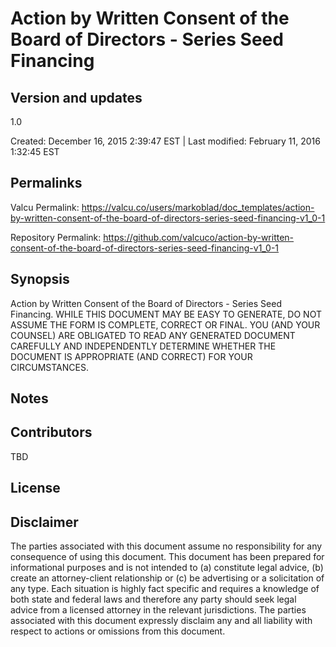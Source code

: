 

# Action by Written Consent of the Board of Directors - Series Seed Financing

## Version and updates

1.0

Created: December 16, 2015  2:39:47 EST | Last modified: February 11, 2016  1:32:45 EST

## Permalinks

Valcu Permalink: https://valcu.co/users/markoblad/doc_templates/action-by-written-consent-of-the-board-of-directors-series-seed-financing-v1_0-1

Repository Permalink: https://github.com/valcuco/action-by-written-consent-of-the-board-of-directors-series-seed-financing-v1_0-1

## Synopsis

Action by Written Consent of the Board of Directors - Series Seed Financing.  WHILE THIS DOCUMENT MAY BE EASY TO GENERATE, DO NOT ASSUME THE FORM IS COMPLETE, CORRECT OR FINAL.  YOU (AND YOUR COUNSEL) ARE OBLIGATED TO READ ANY GENERATED DOCUMENT CAREFULLY AND INDEPENDENTLY DETERMINE WHETHER THE DOCUMENT IS APPROPRIATE (AND CORRECT) FOR YOUR CIRCUMSTANCES.

## Notes



## Contributors

TBD

## License

### 



## Disclaimer


  The parties associated with this document assume no responsibility for any consequence of using this document. This document has been prepared for informational purposes and is not intended to (a) constitute legal advice, (b) create an attorney-client relationship or (c) be advertising or a solicitation of any type. Each situation is highly fact specific and requires a knowledge of both state and federal laws and therefore any party should seek legal advice from a licensed attorney in the relevant jurisdictions. The parties associated with this document expressly disclaim any and all liability with respect to actions or omissions from this document.
